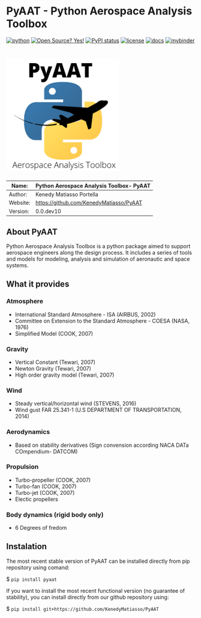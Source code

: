# PyAAT - Python Aerospace Analysis Toolbox

[![python](https://img.shields.io/badge/Made%20with-Python-1f425f.svg)](https://www.python.org/)
[![Open Source? Yes!](https://badgen.net/badge/Open%20Source%20%3F/Yes%21/blue?icon=github)](https://github.com/Naereen/badges/)
[![PyPI status](https://img.shields.io/pypi/status/ansicolortags.svg)](https://pypi.python.org/pypi/ansicolortags/)
[![license](https://img.shields.io/badge/license-MIT-blue.svg?style=flat-square)](https://github.com/KenedyMatiasso/PyAAT/blob/main/LICENSE)
[![docs](https://img.shields.io/badge/docs-latest-brightgreen.svg?style=flat-square)](https://pypi.org/project/PyAAT/#description)
[![mybinder](https://mybinder.org/badge.svg)](https://mybinder.org/v2/gh/KenedyMatiasso/PyAAT/3e355dbb77a3db0cfaef2a0a941bc9f79cfb32ed)

<h1 align="left"><img src="docs/PyAAT_logo.png" width="300"/></h1>

| Name:         |Python Aerospace Analysis Toolbox- PyAAT     |
|---------------|-----------|
| Author:       |Kenedy Matiasso Portella|
| Website:      |https://github.com/KenedyMatiasso/PyAAT|
| Version:      |0.0.dev10|

## About PyAAT

Python Aerospace Analysis Toolbox is a python package aimed to support aerospace engineers along the design process. It includes a series of tools and models for modeling, analysis and simulation of aeronautic and space systems.

## What it provides

### Atmosphere

* International Standard Atmosphere - ISA (AIRBUS, 2002)
* Committee on Extension to the Standard Atmosphere - COESA (NASA, 1976)
* Simplified Model (COOK, 2007)

### Gravity

* Vertical Constant (Tewari, 2007)
* Newton Gravity (Tewari, 2007)
* High order gravity model (Tewari, 2007)

### Wind

* Steady vertical/horizontal wind (STEVENS, 2016)
* Wind gust FAR 25.341-1 (U.S DEPARTMENT OF TRANSPORTATION, 2014)

### Aerodynamics

* Based on stability derivatives (Sign convension according NACA DATa COmpendium- DATCOM)

### Propulsion

* Turbo-propeller (COOK, 2007)
* Turbo-fan (COOK, 2007)
* Turbo-jet (COOK, 2007)
* Electic propellers

### Body dynamics (rigid body only)

* 6 Degrees of fredom

## Instalation

The most recent stable version of PyAAT can be installed directly from pip repository using comand:

$ ``pip install pyaat``

If you want to install the most recent functional version (no guarantee of stability), you can install directly from our github repository using:

$  ``pip install git+https://github.com/KenedyMatiasso/PyAAT``
